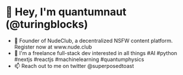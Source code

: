 <h1>👋 Hey, I'm quantumnaut (@turingblocks)</h1>
<ul>
<li> 🍑 Founder of NudeClub, a decentralized NSFW content platform. Register now at www.nude.club </li>
<li> 👀 I'm a freelance full-stack dev interested in all things #AI #python #nextjs #reactjs #machinelearning #quantumphysics </li>
<li> 📫 Reach out to me on twitter @superposedtoast </li>
</ul>
